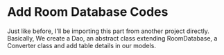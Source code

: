 # Add Room Database Codes
Just like before, I'll be importing this part from another project directly. Basically, We create a
Dao, an abstract class extending RoomDatabase, a Converter class and add table details in our models.
